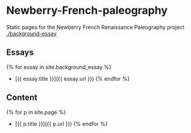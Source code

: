 # Newberry-French-paleography
Static pages for the Newberry French Renaissance Paleography project
[./background-essay](/background-essay)

## Essays

{% for essay in site.background_essay %}
- [{{ essay.title }}]({{ essay.url }})
{% endfor %}

## Content

{% for p in site.page %}
- [{{ p.title }}]({{ p.url }})
{% endfor %}
